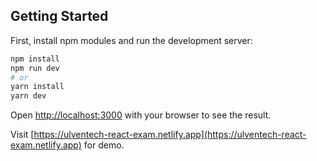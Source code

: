 ## Getting Started

First, install npm modules and run the development server:

```bash
npm install
npm run dev
# or
yarn install
yarn dev
```

Open [http://localhost:3000](http://localhost:3000) with your browser to see the result.

Visit [https://ulventech-react-exam.netlify.app](https://ulventech-react-exam.netlify.app) for demo.